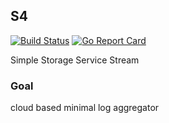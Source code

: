 ## S4
[![Build Status](https://travis-ci.org/findcoo/S4.svg?branch=master)](https://travis-ci.org/findcoo/S4)
[![Go Report Card](https://goreportcard.com/badge/github.com/findcoo/S4)](https://goreportcard.com/report/github.com/findcoo/S4)

  Simple Storage Service Stream  

### Goal

  cloud based minimal log aggregator 
